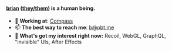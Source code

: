 #### [brian](https://pbt.me) ([they/them](https://pronoun.is/they/them/)) is a human being.
- 🧭 **Working at**: [Compass](https://www.compass.com/careers/)
- 📫 **The best way to reach me**: [b@pbt.me](mailto:b@pbt.me)
- 🌱 **What's got my interest right now:** Recoil, WebGL, GraphQL, "invisible" UIs, After Effects

<!--
**pbt/pbt** is a ✨ _special_ ✨ repository because its `README.md` (this file) appears on your GitHub profile.

Here are some ideas to get you started:

- 🔭 I’m currently working on ...
- 🌱 I’m currently learning ...
- 👯 I’m looking to collaborate on ...
- 🤔 I’m looking for help with ...
- 💬 Ask me about ...
- 📫 How to reach me: ...

- ⚡ Fun fact: ...
-->
